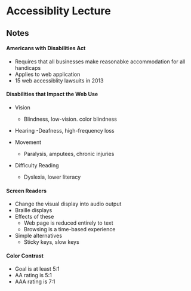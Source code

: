 # Accessiblity Lecture

## Notes
#### Americans with Disabilities Act
- Requires that all businesses make reasonabke accommodation for all handicaps 
- Applies to web application
- 15 web accessiblity lawsuits in 2013

#### Disabilities that Impact the Web Use
- Vision
    - Blindness, low-vision. color blindness

- Hearing
    -Deafness, high-frequency loss

- Movement 
    - Paralysis, amputees, chronic injuries

- Difficulty Reading
    - Dyslexia, lower literacy 

#### Screen Readers
- Change the visual display into audio output 
- Braille displays 
- Effects of these 
    - Web page is reduced entirely to text
    - Browsing is a time-based experience
- Simple alternatives 
    - Sticky keys, slow keys

#### Color Contrast
- Goal is at least 5:1
- AA rating is 5:1
- AAA rating is 7:1 